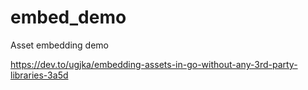 # embed_demo

Asset embedding demo

https://dev.to/ugjka/embedding-assets-in-go-without-any-3rd-party-libraries-3a5d
